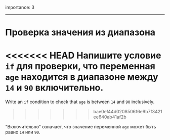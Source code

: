 importance: 3

---

# Проверка значения из диапазона

<<<<<<< HEAD
Напишите условие `if` для проверки, что переменная `age` находится в диапазоне между `14` и `90` включительно.
=======
Write an `if` condition to check that `age` is between `14` and `90` inclusively.
>>>>>>> bae0ef44d0208506f6e9b7f3421ee640ab41af2b

"Включительно" означает, что значение переменной `age` может быть равно `14` или `90`.
